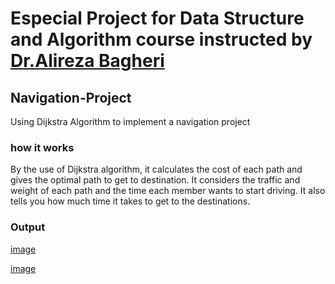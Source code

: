 # Especial Project for Data Structure and Algorithm course instructed by [Dr.Alireza Bagheri](https://aut.ac.ir/cv/2072/Alireza%20Bagheri)
## Navigation-Project
Using Dijkstra Algorithm to implement a navigation project

### how it works

 By the use of Dijkstra algorithm, it calculates the cost of each path and gives the optimal path to get to destination.
 It considers the traffic and weight of each path and the time each member wants to start driving. 
 It also tells you how much time it takes to get to the destinations.
 
 
 ### Output
 
[image](https://user-images.githubusercontent.com/61980014/188209155-9758a04e-88b3-4dc9-8cd2-f5d1891ef95f.png)

[image](https://user-images.githubusercontent.com/61980014/188209171-050edf6e-14ae-412c-97a1-7a6c7d15a5b8.png)

 
 


